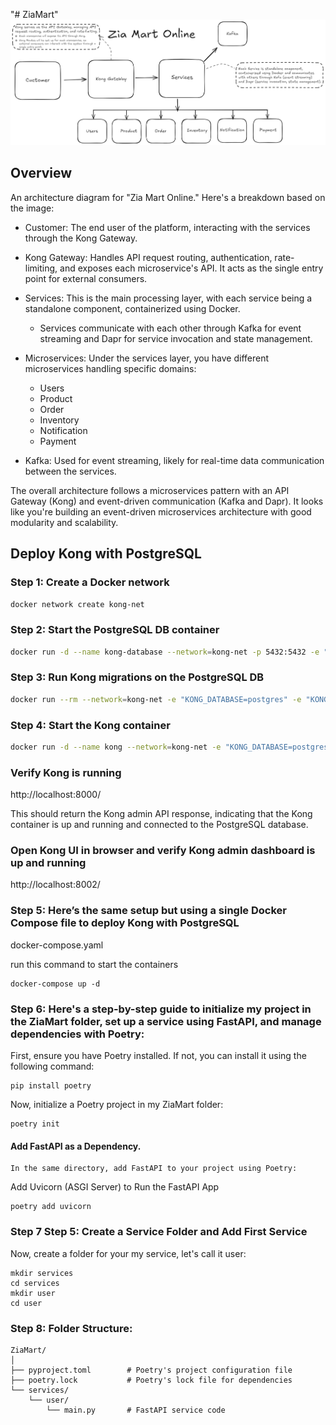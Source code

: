 "# ZiaMart" 
![alt text](image.png)

## Overview
An architecture diagram for "Zia Mart Online." Here's a breakdown based on the image:

- Customer: The end user of the platform, interacting with the services through the Kong Gateway.

- Kong Gateway: Handles API request routing, authentication, rate-limiting, and exposes each microservice's API. It acts as the single entry point for external consumers.

- Services: This is the main processing layer, with each service being a standalone component, containerized using Docker.

    - Services communicate with each other through Kafka for event streaming and Dapr for service invocation and state management.
- Microservices: Under the services layer, you have different microservices handling specific domains:

   - Users
   - Product
   - Order
   - Inventory
   - Notification
   - Payment

- Kafka: Used for event streaming, likely for real-time data communication between the services.

The overall architecture follows a microservices pattern with an API Gateway (Kong) and event-driven communication (Kafka and Dapr). It looks like you're building an event-driven microservices architecture with good modularity and scalability.

## Deploy Kong with PostgreSQL

### Step 1: Create a Docker network

```bash
docker network create kong-net
```

### Step 2: Start the PostgreSQL DB container

```bash
docker run -d --name kong-database --network=kong-net -p 5432:5432 -e "POSTGRES_USER=kong" -e "POSTGRES_DB=kong" -e "POSTGRES_PASSWORD=kong" postgres:latest
```

### Step 3: Run Kong migrations on the PostgreSQL DB

```bash
docker run --rm --network=kong-net -e "KONG_DATABASE=postgres" -e "KONG_PG_HOST=kong-database" -e "KONG_PG_PASSWORD=kong" kong:latest kong migrations bootstrap
```

### Step 4: Start the Kong container 

```bash
docker run -d --name kong --network=kong-net -e "KONG_DATABASE=postgres" -e "KONG_PG_HOST=kong-database" -e "KONG_PG_PASSWORD=kong" -e "KONG_PROXY_ACCESS_LOG=/dev/stdout" -e "KONG_ADMIN_ACCESS_LOG=/dev/stdout" -e "KONG_PROXY_ERROR_LOG=/dev/stderr" -e "KONG_ADMIN_ERROR_LOG=/dev/stderr" -e "KONG_ADMIN_LISTEN=0.0.0.0:8001, 0.0.0.0:8444 ssl" -p 8000:8000 -p 8001:8001 -p 8002:8002 -p 8443:8443 -p 8444:8444 kong:latest
```

### Verify Kong is running

http://localhost:8000/


This should return the Kong admin API response, indicating that the Kong container is up and running and connected to the PostgreSQL database.

### Open Kong UI in browser and verify Kong admin dashboard is up and running

http://localhost:8002/

### Step 5: Here’s the same setup but using a single Docker Compose file to deploy Kong with PostgreSQL

docker-compose.yaml


run this command to start the containers
```
docker-compose up -d
```

### Step 6: Here's a step-by-step guide to initialize my project in the ZiaMart folder, set up a service using FastAPI, and manage dependencies with Poetry:

First, ensure you have Poetry installed. If not, you can install it using the following command:
```
pip install poetry
```

Now, initialize a Poetry project in my ZiaMart folder:
```
poetry init
```

#### Add FastAPI as a Dependency.
    In the same directory, add FastAPI to your project using Poetry:

Add Uvicorn (ASGI Server) to Run the FastAPI App
```
poetry add uvicorn
```

### Step 7 Step 5: Create a Service Folder and Add First Service
Now, create a folder for your my service, let's call it user:

```
mkdir services
cd services
mkdir user
cd user
```

### Step 8: Folder Structure:

```
ZiaMart/
│
├── pyproject.toml        # Poetry's project configuration file
├── poetry.lock           # Poetry's lock file for dependencies
└── services/
    └── user/
        └── main.py       # FastAPI service code

```

